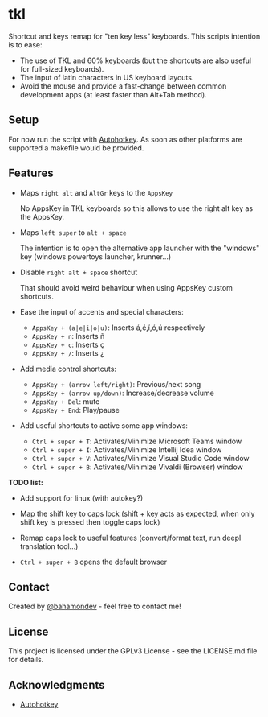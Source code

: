 # tkl

Shortcut and keys remap for "ten key less" keyboards. This scripts intention is to ease: 
 * The use of TKL and 60% keyboards (but the shortcuts are also useful for full-sized keyboards).
 * The input of latin characters in US keyboard layouts.
 * Avoid the mouse and provide a fast-change between common development apps (at least faster than Alt+Tab method).

## Setup

For now run the script with [Autohotkey](https://www.autohotkey.com). As soon as other platforms are supported a makefile would be provided.

## Features

  * Maps `right alt` and `AltGr` keys to the `AppsKey`
  
    No AppsKey in TKL keyboards so this allows to use the right alt key as the AppsKey.
    
  * Maps `left super` to `alt + space`
  
    The intention is to open the alternative app launcher with the "windows" key (windows powertoys launcher, krunner...)
    
  * Disable `right alt + space` shortcut
    
    That should avoid weird behaviour when using AppsKey custom shortcuts.
    
  * Ease the input of accents and special characters:
    * `AppsKey + (a|e|i|o|u)`: Inserts á,é,í,ó,ú respectively
    * `AppsKey + n`: Inserts ñ
    * `AppsKey + c`: Inserts ç
    * `AppsKey + /`: Inserts ¿

  * Add media control shortcuts:
    * `AppsKey + (arrow left/right)`: Previous/next song
    * `AppsKey + (arrow up/down)`: Increase/decrease volume
    * `AppsKey + Del`: mute
    * `AppsKey + End`: Play/pause
    
  * Add useful shortcuts to active some app windows:
    * `Ctrl + super + T`: Activates/Minimize Microsoft Teams window
    * `Ctrl + super + I`: Activates/Minimize Intellij Idea window
    * `Ctrl + super + V`: Activates/Minimize Visual Studio Code window
    * `Ctrl + super + B`: Activates/Minimize Vivaldi (Browser) window

**TODO list:**

 * Add support for linux (with autokey?)
 
 * Map the shift key to caps lock (shift + key acts as expected, when only shift key is pressed then toggle caps lock)
 
 * Remap caps lock to useful features (convert/format text, run deepl translation tool...)
 
 * `Ctrl + super + B` opens the default browser

## Contact

Created by [@bahamondev](https://bahamonde.dev) - feel free to contact me!

## License

This project is licensed under the GPLv3 License - see the LICENSE.md file for details.

## Acknowledgments

 * [Autohotkey](https://www.autohotkey.com)
